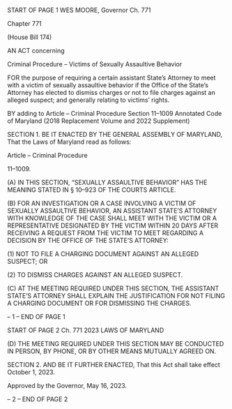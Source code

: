 START OF PAGE 1
WES MOORE, Governor Ch. 771

Chapter 771

(House Bill 174)

AN ACT concerning

Criminal Procedure – Victims of Sexually Assaultive Behavior

FOR the purpose of requiring a certain assistant State’s Attorney to meet with a victim of
sexually assaultive behavior if the Office of the State’s Attorney has elected to
dismiss charges or not to file charges against an alleged suspect; and generally
relating to victims’ rights.

BY adding to
Article – Criminal Procedure
Section 11–1009
Annotated Code of Maryland
(2018 Replacement Volume and 2022 Supplement)

SECTION 1. BE IT ENACTED BY THE GENERAL ASSEMBLY OF MARYLAND,
That the Laws of Maryland read as follows:

Article – Criminal Procedure

11–1009.

(A) IN THIS SECTION, “SEXUALLY ASSAULTIVE BEHAVIOR” HAS THE
MEANING STATED IN § 10–923 OF THE COURTS ARTICLE.

(B) FOR AN INVESTIGATION OR A CASE INVOLVING A VICTIM OF SEXUALLY
ASSAULTIVE BEHAVIOR, AN ASSISTANT STATE’S ATTORNEY WITH KNOWLEDGE OF
THE CASE SHALL MEET WITH THE VICTIM OR A REPRESENTATIVE DESIGNATED BY
THE VICTIM WITHIN 20 DAYS AFTER RECEIVING A REQUEST FROM THE VICTIM TO
MEET REGARDING A DECISION BY THE OFFICE OF THE STATE’S ATTORNEY:

(1) NOT TO FILE A CHARGING DOCUMENT AGAINST AN ALLEGED
SUSPECT; OR

(2) TO DISMISS CHARGES AGAINST AN ALLEGED SUSPECT.

(C) AT THE MEETING REQUIRED UNDER THIS SECTION, THE ASSISTANT
STATE’S ATTORNEY SHALL EXPLAIN THE JUSTIFICATION FOR NOT FILING A
CHARGING DOCUMENT OR FOR DISMISSING THE CHARGES.

– 1 –
END OF PAGE 1

START OF PAGE 2
Ch. 771 2023 LAWS OF MARYLAND

(D) THE MEETING REQUIRED UNDER THIS SECTION MAY BE CONDUCTED IN
PERSON, BY PHONE, OR BY OTHER MEANS MUTUALLY AGREED ON.

SECTION 2. AND BE IT FURTHER ENACTED, That this Act shall take effect
October 1, 2023.

Approved by the Governor, May 16, 2023.

– 2 –
END OF PAGE 2